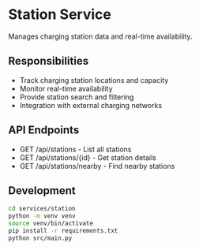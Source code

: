 # Station Service

Manages charging station data and real-time availability.

## Responsibilities
- Track charging station locations and capacity
- Monitor real-time availability
- Provide station search and filtering
- Integration with external charging networks

## API Endpoints
- GET /api/stations - List all stations
- GET /api/stations/{id} - Get station details
- GET /api/stations/nearby - Find nearby stations

## Development
```bash
cd services/station
python -m venv venv
source venv/bin/activate
pip install -r requirements.txt
python src/main.py
```

